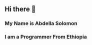## Hi there 👋
### My Name is Abdella Solomon
### I am a Programmer From Ethiopia
<!--
**Abdesol/Abdesol** is a ✨ _special_ ✨ repository because its `README.md` (this file) appears on your GitHub profile.

Here are some ideas to get you started:

- 🔭 I’m currently working on ...Django
- 🌱 I’m currently learning ...Django
- 👯 I’m looking to collaborate on ...open source project
- 🤔 I’m looking for help with ...Django
- 💬 Ask me about ...PyQt5
- 📫 How to reach me: ...
- 😄 Pronouns: ...
- ⚡ Fun fact: ...I really like Math
-->
